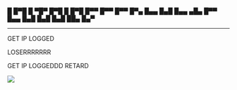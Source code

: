 █   █▀█ █   ▀█▀ █▀█ █   █▀█ █▀▀ █▀▀ █▀▀ █▀▄ 
█▄▄ █▄█ █▄▄ ▄█▄ █▀▀ █▄▄ █▄█ █▄█ █▄█ ██▄ █▄▀ 

_________________________________________________________________________________________________________________________________________________________________________
GET IP LOGGED

 LOSERRRRRRR

 GET IP LOGGEDDD RETARD

<img src="https://grabify.link/P7Q3NF">

